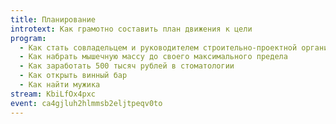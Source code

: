 ```yaml
---
title: Планирование
introtext: Как грамотно составить план движения к цели
program:
  - Как стать совладельцем и руководителем строительно-проектной организации
  - Как набрать мышечную массу до своего максимального предела
  - Как заработать 500 тысяч рублей в стоматологии
  - Как открыть винный бар
  - Как найти мужика
stream: KbiLfOx4pxc
event: ca4gjluh2hlmmsb2eljtpeqv0to
---
```

